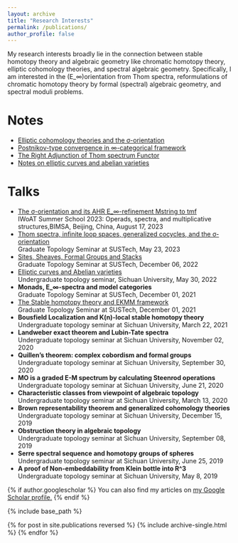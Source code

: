 ```yaml
---
layout: archive
title: "Research Interests"
permalink: /publications/
author_profile: false
---
```

My research interests broadly lie in the connection between stable homotopy theory and algebraic geometry like chromatic homotopy theory, elliptic cohomology theories, and spectral algebraic geometry. Specifically, I am interested in the (E_∞)orientation from Thom spectra, reformulations of chromatic homotopy theory by formal (spectral) algebraic geometry, and spectral moduli problems.

Notes
======
* [Elliptic cohomology theories and the σ-orientation](https://552jc.github.io/ljc552.github.io/files/sigmaorientation.pdf)
* [Postnikov-type convergence in ∞-categorical framework](https://552jc.github.io/ljc552.github.io/files/convergence.pdf)
* [The Right Adjunction of Thom spectrum Functor](https://552jc.github.io/ljc552.github.io/files/thomsp.pdf)
* [Notes on elliptic curves and abelian varieties](https://552jc.github.io/ljc552.github.io/files/Ellabvar.pdf)

Talks
======
* [The σ-orientation and its AHR E_∞-refinement Mstring to tmf](https://552jc.github.io/ljc552.github.io/files/Orientation.pdf)<br>IWoAT Summer School 2023: Operads, spectra, and multiplicative structures,BIMSA, Beijing, China, August 17, 2023
* [Thom spectra, infinite loop spaces, generalized cocycles, and the σ-orientation](https://sustech-topology.github.io/grad/23spr/0523-Liang.pdf)<br>Graduate Topology Seminar at SUSTech, May 23, 2023
* [Sites, Sheaves, Formal Groups and Stacks](https://sustech-topology.github.io/grad/22fal/FormalGeometry.pdf)<br>Graduate Topology Seminar at SUSTech, December 06, 2022
* [Elliptic curves and Abelian varieties](https://552jc.github.io/ljc552.github.io/files/Thesis.pdf)<br>Undergraduate topology seminar, Sichuan University, May 30, 2022
* <strong>Monads, E_∞-spectra and model categories</strong><br>Graduate Topology Seminar at SUSTech, December 01, 2021
* [The Stable homotopy theory and EKMM framework](https://552jc.github.io/ljc552.github.io/files/2021_12_28.pdf)<br>Graduate Topology Seminar at SUSTech, December 01, 2021
* <strong>Bousfield Localization and K(n)-local stable homotopy theory</strong><br>Undergraduate topology seminar at Sichuan University, March 22, 2021
* <strong>Landweber exact theorem and Lubin-Tate spectra</strong><br>Undergraduate topology seminar at Sichuan University, November 02, 2020
* <strong>Quillen’s theorem: complex cobordism and formal groups</strong><br>Undergraduate topology seminar at Sichuan University, September 30, 2020
* <strong>MO is a graded E-M spectrum by calculating Steenrod operations</strong><br>Undergraduate topology seminar at Sichuan University, June 21, 2020
* <strong>Characteristic classes from viewpoint of algebraic topology</strong><br>Undergraduate topology seminar at Sichuan University, March 13, 2020
* <strong>Brown representability theorem and generalized cohomology theories</strong><br>Undergraduate topology seminar at Sichuan University, December 15, 2019
* <strong>Obstruction theory in algebraic topology</strong><br>Undergraduate topology seminar at Sichuan University, September 08, 2019
* <strong>Serre spectral sequence and homotopy groups of spheres</strong><br>Undergraduate topology seminar at Sichuan University, June 25, 2019
* <strong>A proof of Non-embeddability from Klein bottle into R^3</strong><br>Undergraduate topology seminar at Sichuan University, May 8, 2019




{% if author.googlescholar %}
  You can also find my articles on <u><a href="{{author.googlescholar}}">my Google Scholar profile</a>.</u>
{% endif %}

{% include base_path %}

{% for post in site.publications reversed %}
  {% include archive-single.html %}
{% endfor %}
